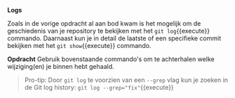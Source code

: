 **Logs**

Zoals in de vorige opdracht al aan bod kwam is het mogelijk om de geschiedenis van je repository te bekijken met het `git log`{{execute}} commando. Daarnaast kun je in detail de laatste of een specifieke commit bekijken met het `git show`{{execute}} commando. 

**Opdracht**
Gebruik bovenstaande commando's om te achterhalen welke wijziging(en) je binnen hebt gehaald.

> Pro-tip: Door `git log` te voorzien van een `--grep` vlag kun je zoeken in de Git log history: ```git log --grep="fix"```{{execute}}
